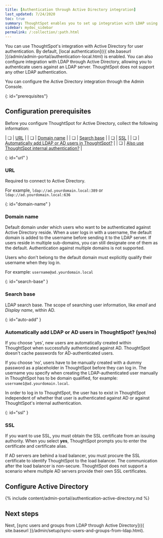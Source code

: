 ```yaml
---
title: [Authentication through Active Directory integration]
last_updated: 7/24/2020
toc: true
summary: ThoughtSpot enables you to set up integration with LDAP using Active Directory. After successful setup, you can authenticate users against a secure LDAP server.
sidebar: mydoc_sidebar
permalink: /:collection/:path.html
---
```


You can use ThoughtSpot's integration with Active Directory for user authentication. By default, [local authentication]({{ site.baseurl }}/admin/admin-portal/authentication-local.html) is enabled. You can also configure integration with LDAP through Active Directory, allowing you to authenticate users against an LDAP server. ThoughtSpot does not support any other LDAP authentication.

You can configure the Active Directory integration through the Admin Console.

{: id="prerequisites"}
## Configuration prerequisites

Before you configure ThoughtSpot for Active Directory, collect the following information:

| &#10063; | [URL](#url) |
| &#10063; | [Domain name](#domain-name) |
| &#10063; | [Search base](#search-base) |
| &#10063; | [SSL](#ssl) |
| &#10063; | [Automatically add LDAP or AD users in ThoughtSpot?](#auto-add) |
| &#10063; | [Also use ThoughtSpot internal authentication?](#ts-auth) |

{: id="url" }
### URL

Required to connect to Active Directory.

For example, `ldap://ad.yourdomain.local:389` or `ldap://ad.yourdomain.local:636`

{: id="domain-name" }
### Domain name

Default domain under which users who want to be authenticated against Active Directory reside. When a user logs in with a username, the default domain is added to the username before sending it to the LDAP server. If users reside in multiple sub-domains, you can still designate one of them as the default. Authentication against multiple domains is not supported.

Users who don't belong to the default domain must explicitly qualify their username when they log in.

For example: `username@ad.yourdomain.local`

{: id="search-base" }
### Search base

LDAP search base. The scope of searching user information, like _email_ and _Display name_, within AD.

{: id="auto-add" }
### Automatically add LDAP or AD users in ThoughtSpot? (yes/no)

If you choose 'yes', new users are automatically created within ThoughtSpot when successfully authenticated against AD. ThoughtSpot doesn't cache passwords for AD-authenticated users.

If you choose 'no', users have to be manually created with a dummy password as a placeholder in ThoughtSpot before they can log in. The username you specify when creating the LDAP-authenticated user manually in ThoughtSpot has to be domain qualified, for example: `username1@ad.yourdomain.local`.

In order to log in to ThoughtSpot, the user has to exist in ThoughtSpot independent of whether that user is authenticated against AD or against ThoughtSpot's internal authentication.

{: id="ssl" }
### SSL

If you want to use SSL, you must obtain the SSL certificate from an issuing authority. When you select **yes**, ThoughtSpot prompts you to enter the certificate and certificate alias.

If AD servers are behind a load balancer, you must procure the SSL certificate to identify ThoughtSpot to the load balancer. The communication after the load balancer is non-secure. ThoughtSpot does not support a scenario where multiple AD servers provide their own SSL certificates.

## Configure Active Directory

{% include content/admin-portal/authentication-active-directory.md %}

## Next steps
Next, [sync users and groups from LDAP through Active Directory]({{ site.baseurl }}/admin/setup/sync-users-and-groups-from-ldap.html).

